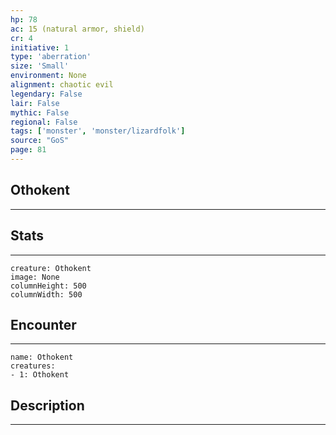 ```yaml
---
hp: 78
ac: 15 (natural armor, shield)
cr: 4
initiative: 1
type: 'aberration'    
size: 'Small'
environment: None
alignment: chaotic evil
legendary: False
lair: False
mythic: False
regional: False
tags: ['monster', 'monster/lizardfolk']
source: "GoS"
page: 81
---
```


## Othokent
---



## Stats
---

```statblock
creature: Othokent
image: None
columnHeight: 500
columnWidth: 500
```

## Encounter
---

```encounter-table
name: Othokent
creatures:
- 1: Othokent
```

## Description
---




